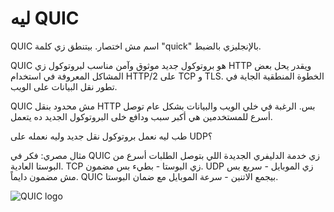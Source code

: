# ليه QUIC

QUIC اسم مش اختصار. بيتنطق زي كلمة "quick" بالإنجليزي بالضبط.

QUIC هو بروتوكول جديد موثوق وآمن مناسب لبروتوكول زي HTTP ويقدر يحل بعض المشاكل المعروفة في استخدام HTTP/2 على TCP و TLS. الخطوة المنطقية الجاية في تطور نقل البيانات على الويب.

QUIC مش محدود بنقل HTTP بس. الرغبة في خلي الويب والبيانات بشكل عام توصل أسرع للمستخدمين هي أكبر سبب ودافع خلى البروتوكول الجديد ده يتعمل.

طب ليه نعمل بروتوكول نقل جديد وليه نعمله على UDP؟

مثال مصري: فكر في QUIC زي خدمة الدليفري الجديدة اللي بتوصل الطلبات أسرع من البوستا العادية. TCP زي البوستا - بطيء بس مضمون. UDP زي الموبايل - سريع بس مش مضمون دايماً. QUIC بيجمع الاتنين - سرعة الموبايل مع ضمان البوستا.

![QUIC logo](../images/QUIC.png)